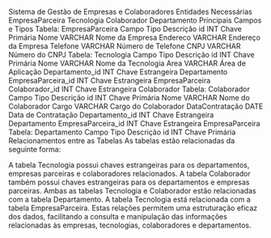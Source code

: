 Sistema de Gestão de Empresas e Colaboradores
Entidades Necessárias
EmpresaParceira
Tecnologia
Colaborador
Departamento
Principais Campos e Tipos
Tabela: EmpresaParceira
Campo	Tipo	Descrição
id	INT	Chave Primária
Nome	VARCHAR	Nome da Empresa
Endereco	VARCHAR	Endereço da Empresa
Telefone	VARCHAR	Número de Telefone
CNPJ	VARCHAR	Número do CNPJ
Tabela: Tecnologia
Campo	Tipo	Descrição
id	INT	Chave Primária
Nome	VARCHAR	Nome da Tecnologia
Area	VARCHAR	Área de Aplicação
Departamento_id	INT	Chave Estrangeira Departamento
EmpresaParceira_id	INT	Chave Estrangeira EmpresaParceira
Colaborador_id	INT	Chave Estrangeira Colaborador
Tabela: Colaborador
Campo	Tipo	Descrição
id	INT	Chave Primária
Nome	VARCHAR	Nome do Colaborador
Cargo	VARCHAR	Cargo do Colaborador
DataContratação	DATE	Data de Contratação
Departamento_id	INT	Chave Estrangeira Departamento
EmpresaParceira_id	INT	Chave Estrangeira EmpresaParceira
Tabela: Departamento
Campo	Tipo	Descrição
id	INT	Chave Primária
Relacionamentos entre as Tabelas
As tabelas estão relacionadas da seguinte forma:

A tabela Tecnologia possui chaves estrangeiras para os departamentos, empresas parceiras e colaboradores relacionados.
A tabela Colaborador também possui chaves estrangeiras para os departamentos e empresas parceiras.
Ambas as tabelas Tecnologia e Colaborador estão relacionadas com a tabela Departamento.
A tabela Tecnologia está relacionada com a tabela EmpresaParceira.
Estas relações permitem uma estruturação eficaz dos dados, facilitando a consulta e manipulação das informações relacionadas às empresas, tecnologias, colaboradores e departamentos.
